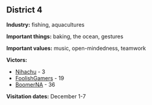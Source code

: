 ## District 4

**Industry:** fishing, aquacultures

**Important things:** baking, the ocean, gestures

**Important values:** music, open-mindedness, teamwork

**Victors:**
- [Nihachu](../../Characters/floor0/Vikkstar.md) - 3
- [FoolishGamers](../../Characters/floor0/Punz.md) - 19
- [BoomerNA](../../Characters/floor3/BoomerNA.md) - 36

**Visitation dates:** December 1-7